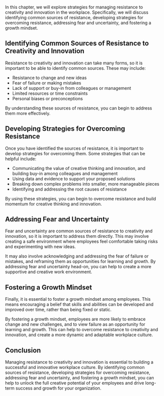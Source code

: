 
In this chapter, we will explore strategies for managing resistance to creativity and innovation in the workplace. Specifically, we will discuss identifying common sources of resistance, developing strategies for overcoming resistance, addressing fear and uncertainty, and fostering a growth mindset.

Identifying Common Sources of Resistance to Creativity and Innovation
---------------------------------------------------------------------

Resistance to creativity and innovation can take many forms, so it is important to be able to identify common sources. These may include:

* Resistance to change and new ideas
* Fear of failure or making mistakes
* Lack of support or buy-in from colleagues or management
* Limited resources or time constraints
* Personal biases or preconceptions

By understanding these sources of resistance, you can begin to address them more effectively.

Developing Strategies for Overcoming Resistance
-----------------------------------------------

Once you have identified the sources of resistance, it is important to develop strategies for overcoming them. Some strategies that can be helpful include:

* Communicating the value of creative thinking and innovation, and building buy-in among colleagues and management
* Using data and evidence to support your proposed solutions
* Breaking down complex problems into smaller, more manageable pieces
* Identifying and addressing the root causes of resistance

By using these strategies, you can begin to overcome resistance and build momentum for creative thinking and innovation.

Addressing Fear and Uncertainty
-------------------------------

Fear and uncertainty are common sources of resistance to creativity and innovation, so it is important to address them directly. This may involve creating a safe environment where employees feel comfortable taking risks and experimenting with new ideas.

It may also involve acknowledging and addressing the fear of failure or mistakes, and reframing them as opportunities for learning and growth. By addressing fear and uncertainty head-on, you can help to create a more supportive and creative work environment.

Fostering a Growth Mindset
--------------------------

Finally, it is essential to foster a growth mindset among employees. This means encouraging a belief that skills and abilities can be developed and improved over time, rather than being fixed or static.

By fostering a growth mindset, employees are more likely to embrace change and new challenges, and to view failure as an opportunity for learning and growth. This can help to overcome resistance to creativity and innovation, and create a more dynamic and adaptable workplace culture.

Conclusion
----------

Managing resistance to creativity and innovation is essential to building a successful and innovative workplace culture. By identifying common sources of resistance, developing strategies for overcoming resistance, addressing fear and uncertainty, and fostering a growth mindset, you can help to unlock the full creative potential of your employees and drive long-term success and growth for your organization.
